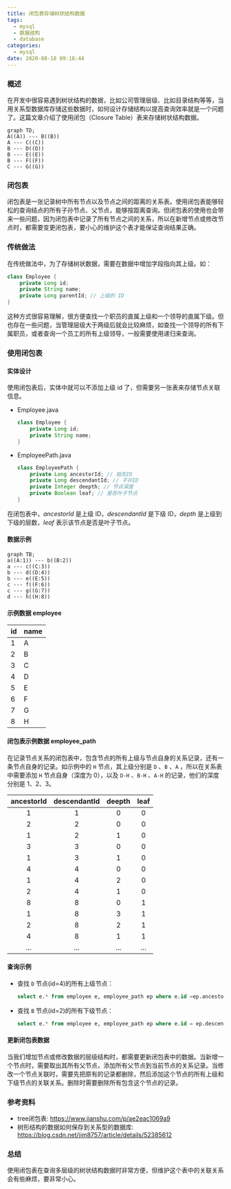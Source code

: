```yaml
---
title: 闭包表存储树状结构数据
tags:
  - mysql
  - 数据结构
  - database
categories:
  - mysql
date: 2020-08-18 09:18:44
---
```


### 概述

在开发中很容易遇到树状结构的数据，比如公司管理层级、比如目录结构等等，当用关系型数据库存储这些数据时，如何设计存储结构以提高查询效率就是一个问题了。这篇文章介绍了使用闭包（Closure Table）表来存储树状结构数据。


```mermaid
graph TD;
A((A)) --- B((B))
A --- C((C))
B --- D((D))
B --- E((E))
B --- F((F))
C --- G((G))
```


### 闭包表

闭包表是一张记录树中所有节点以及节点之间的距离的关系表。使用闭包表能够轻松的查询结点的所有子孙节点、父节点，能够按距离查询。但闭包表的使用也会带来一些问题，因为闭包表中记录了所有节点之间的关系，所以在新增节点或修改节点时，都需要变更闭包表，要小心的维护这个表才能保证查询结果正确。

<!-- more -->



### 传统做法

在传统做法中，为了存储树状数据，需要在数据中增加字段指向其上级。如：

```java
class Employee {
    private Long id;
    private String name;
    private Long parentId; // 上级的 ID
}
```

这种方式很容易理解，很方便查找一个职员的直属上级和一个领导的直属下级。但也存在一些问题，当管理层级大于两级后就会比较麻烦，如查找一个领导的所有下属职员，或者查询一个员工的所有上级领导，一般需要使用递归来查询。



### 使用闭包表

#### 实体设计

使用闭包表后，实体中就可以不添加上级 id 了，但需要另一张表来存储节点关联信息。

- Employee.java

  ```java
  class Employee {
      private Long id;
      private String name;
  }
  ```

- EmployeePath.java

  ```java
  class EmployeePath {
      private Long ancestorId; // 祖先ID
      private Long descendantId; // 子孙ID
      private Integer deepth; // 节点深度
      private Boolean leaf; // 是否叶子节点
  }
  ```

在闭包表中，*ancestorId* 是上级 ID，*descendantId* 是下级 ID，*depth* 是上级到下级的层数，*leaf* 表示该节点是否是叶子节点。

#### 数据示例

```mermaid
graph TB;
a((A:1)) --- b((B:2))
a --- c((C:3))
b --- d((D:4))
b --- e((E:5))
c --- f((F:6))
c --- g((G:7))
d --- h((H:8))
```

#### 示例数据 employee

| id   | name |
| ---- | ---- |
| 1    | A    |
| 2    | B    |
| 3    | C    |
| 4    | D    |
| 5    | E    |
| 6    | F    |
| 7    | G    |
| 8    | H    |

#### 闭包表示例数据 employee_path

在记录节点关系的闭包表中，包含节点的所有上级与节点自身的关系记录，还有一条节点自身的记录。如示例中的 `H` 节点，其上级分别是 `D` 、`B` 、`A` ，所以在关系表中需要添加 `H` 节点自身（深度为 0），以及 `D-H` 、`B-H` 、`A-H` 的记录，他们的深度分别是 1、2、3。

| ancestorId | descendantId | deepth | leaf |
| :--------: | :----------: | :----: | :--: |
|     1      |      1       |   0    |  0   |
|     2      |      2       |   0    |  0   |
|     1      |      2       |   1    |  0   |
|     3      |      3       |   0    |  0   |
|     1      |      3       |   1    |  0   |
|     4      |      4       |   0    |  0   |
|     1      |      4       |   2    |  0   |
|     2      |      4       |   1    |  0   |
|     8      |      8       |   0    |  1   |
|     1      |      8       |   3    |  1   |
|     2      |      8       |   2    |  1   |
|     4      |      8       |   1    |  1   |
|    ...     |     ...      |  ...   | ...  |

#### 查询示例

- 查找 `D` 节点(id=4)的所有上级节点：

  ```sql
  select e.* from employee e, employee_path ep where e.id =ep.ancestorId and ep.descendantId = 4;
  ```

  

- 查找 `B` 节点(id=2)的所有下级节点：

  ```sql
  select e.* from employee e, employee_path ep where e.id = ep.descendantId and ep.ancestorId = 2;
  ```

#### 更新闭包表数据

当我们增加节点或修改数据的层级结构时，都需要更新闭包表中的数据。当新增一个节点时，需要取出其所有父节点，添加所有父节点到当前节点的关系记录。当修改一个节点关联时，需要先把原有的记录都删除，然后添加这个节点的所有上级和下级节点的关联关系。删除时需要删除所有包含这个节点的记录。



### 参考资料

- tree闭包表: <https://www.jianshu.com/p/ae2eac1069a9> 
- 树形结构的数据如何保存到关系型的数据库: <https://blog.csdn.net/jim8757/article/details/52385612> 



### 总结

使用闭包表在查询多层级的树状结构数据时非常方便，但维护这个表中的关联关系会有些麻烦，要非常小心。

